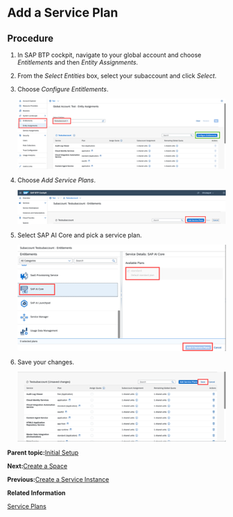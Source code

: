 <!-- loio86002d926eba4fb9ba0a80e342af7295 -->

# Add a Service Plan



## Procedure

1.  In SAP BTP cockpit, navigate to your global account and choose *Entitlements* and then *Entity Assignments*.

2.  From the *Select Entities* box, select your subaccount and click *Select*.

3.  Choose *Configure Entitlements*.

    ![](images/Configure_Entitlements_Button_a0bbbf0.png)

4.  Choose *Add Service Plans*.

    ![](images/Add_Service_Plans_Button_d42d394.png)

5.  Select SAP AI Core and pick a service plan.

    ![](images/Add_Standard_Plan_a1d54a9.png)

6.  Save your changes.

    ![](images/Save_Standard_Plan_58d9353.png)


**Parent topic:**[Initial Setup](initial-setup-38c4599.md "You provision SAP AI Core from the SAP BTP cockpit in SAP Business Technology Platform. After provisioning, you will have your service key, which provides URLs and credentials for accessing the SAP AI Core instance")

**Next:**[Create a Space](create-a-space-4c1190c.md "")

**Previous:**[Create a Service Instance](create-a-service-instance-34761f9.md "")

**Related Information**  


[Service Plans](service-plans-c7244c6.md "The SAP AI Core service plan you choose determines pricing, conditions of use, resources, available services, and hosts.")


